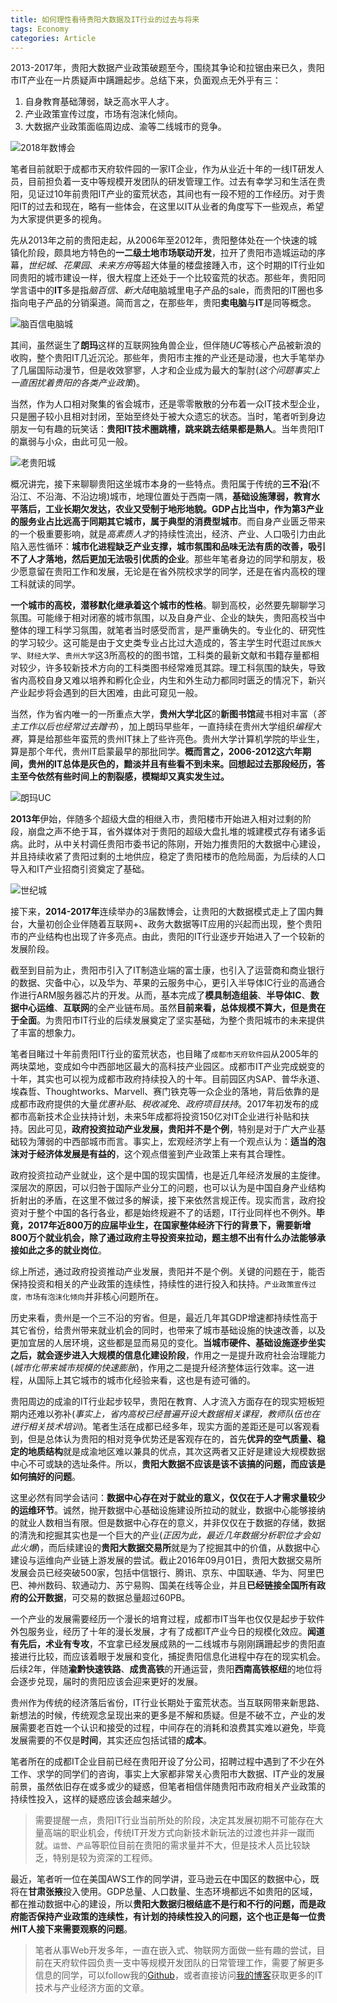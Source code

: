 ```yaml
---
title: 如何理性看待贵阳大数据及IT行业的过去与将来
tags: Economy
categories: Article
---
```


2013-2017年，贵阳大数据产业政策破题至今，围绕其争论和拉锯由来已久，贵阳市IT产业在一片质疑声中蹒跚起步。总结下来，负面观点无外乎有三：
1. 自身教育基础薄弱，缺乏高水平人才。
2. 产业政策宣传过度，市场有泡沫化倾向。
3. 大数据产业政策面临周边成、渝等二线城市的竞争。

![](guiyang-big-data/expo.jpg "2018年数博会")

<!-- more -->

笔者目前就职于成都市天府软件园的一家IT企业，作为从业近十年的一线IT研发人员，目前担负着一支中等规模开发团队的研发管理工作。过去有幸学习和生活在贵阳，见证过10年前贵阳IT产业的蛮荒状态，其间也有一段不短的工作经历。对于贵阳IT的过去和现在，略有一些体会，在这里以IT从业者的角度写下一些观点，希望为大家提供更多的视角。

先从2013年之前的贵阳走起，从2006年至2012年，贵阳整体处在一个快速的城镇化阶段，颇具地方特色的**一二级土地市场联动开发**，拉开了贵阳市造城运动的序幕，*世纪城*、*花果园*、*未来方舟*等超大体量的楼盘接踵入市，这个时期的IT行业如同贵阳的城市建设一样，很大程度上还处于一个比较蛮荒的状态。那些年，贵阳同学言语中的**IT**多是指*脑百信*、*新大陆*电脑城里电子产品的sale，而贵阳的IT圈也多指向电子产品的分销渠道。简而言之，在那些年，贵阳**卖电脑**与**IT**是同等概念。

![](guiyang-big-data/computer-city.jpg "脑百信电脑城")

其间，虽然诞生了**朗玛**这样的互联网独角兽企业，但伴随*UC*等核心产品被新浪的收购，整个贵阳IT几近沉沦。那些年，贵阳市主推的产业还是动漫，也大手笔举办了几届国际动漫节，但是收效寥寥，人才和企业成为最大的掣肘(*这个问题事实上一直困扰着贵阳的各类产业政策*)。

当然，作为人口相对聚集的省会城市，还是零零散散的分布着一众IT技术型企业，只是圈子较小且相对封闭，至始至终处于被大众遗忘的状态。当时，笔者听到身边朋友一句有趣的玩笑话：**贵阳IT技术圈跳槽，跳来跳去结果都是熟人**。当年贵阳IT的羸弱与小众，由此可见一般。

![](guiyang-big-data/guiyang.jpg "老贵阳城")

概况讲完，接下来聊聊贵阳这坐城市本身的一些特点。贵阳属于传统的**三不沿**(不沿江、不沿海、不沿边境)城市，地理位置处于西南一隅，**基础设施薄弱，教育水平落后，工业长期欠发达，农业又受制于地形地貌。GDP占比当中，作为第3产业的服务业占比远高于同期其它城市，属于典型的消费型城市**。而自身产业匮乏带来的一个极重要影响，就是*高素质人才*的持续性流出，经济、产业、人口吸引力由此陷入恶性循环：**城市化进程缺乏产业支撑，城市氛围和品味无法有质的改善，吸引不了人才落地，然后更加无法吸引优质的企业**。那些年笔者身边的同学和朋友，极少愿意留在贵阳工作和发展，无论是在省外院校求学的同学，还是在省内高校的理工科就读的同学。

**一个城市的高校，潜移默化继承着这个城市的性格**。聊到高校，必然要先聊聊学习氛围。可能缘于相对闭塞的城市氛围，以及自身产业、企业的缺失，贵阳高校当中整体的理工科学习氛围，就笔者当时感受而言，是严重确失的。专业化的、研究性的学习较少。这可能是由于文史类专业占比过大造成的，答主学生时代逛过`民族大学`、`财经大学`、`贵州大学`这3所高校的的图书馆，工科类的最新文献和书籍存量都相对较少，许多较新技术方向的工科类图书经常难觅其踪。理工科氛围的缺失，导致省内高校自身又难以培养和孵化企业，内生和外生动力都同时匮乏的情况下，新兴产业起步将会遇到的巨大困难，由此可窥见一般。

当然，作为省内唯一的一所重点大学，**贵州大学北区**的**新图书馆**藏书相对丰富（*答主工作以后也经常过去蹭书*），加上朗玛早些年，一直持续在贵州大学组织*编程大赛*，算是给那些年蛮荒的贵州IT抹上了些许亮色。贵州大学计算机学院的毕业生，算是那个年代，贵州IT启蒙最早的那批同学。**概而言之，2006-2012这六年期间，贵州的IT总体是灰色的，黯淡并且有些看不到未来。回想起过去那段经历，答主至今依然有些时间上的割裂感，模糊却又真实发生过。**

![](guiyang-big-data/uc.jpg "朗玛UC")

**2013年**伊始，伴随多个超级大盘的相继入市，贵阳楼市开始进入相对过剩的阶段，崩盘之声不绝于耳，省外媒体对于贵阳的超级大盘扎堆的城建模式存有诸多诟病。此时，从中关村调任贵阳市委书记的陈刚，开始力推贵阳的大数据中心建设，并且持续收紧了贵阳过剩的土地供应，稳定了贵阳楼市的危险局面，为后续的人口导入和IT产业招商引资奠定了基础。

![](guiyang-big-data/century-city.jpg "世纪城")

接下来，**2014-2017年**连续举办的3届数博会，让贵阳的大数据模式走上了国内舞台，大量初创企业伴随着互联网+、政务大数据等IT应用的兴起而出现，整个贵阳市的产业结构也出现了许多亮点。由此，贵阳的IT行业逐步开始进入了一个较新的发展阶段。

截至到目前为止，贵阳市引入了IT制造业端的富士康，也引入了运营商和商业银行的数据、灾备中心，以及华为、苹果的云服务中心，更引入半导体IC行业的高通合作进行ARM服务器芯片的开发。从而，基本完成了**模具制造组装**、**半导体IC**、**数据中心运维**、**互联网**的全产业链布局。虽然**目前来看，总体规模不算大，但是贵在于全面**。为贵阳市IT行业的后续发展奠定了坚实基础，为整个贵阳城市的未来提供了丰富的想象力。

笔者目睹过十年前贵阳IT行业的蛮荒状态，也目睹了`成都市天府软件园`从2005年的两块菜地，变成如今中西部地区最大的高科技产业园区。成都市IT产业完成蜕变的十年，其实也可以视为成都市政府持续投入的十年。目前园区内SAP、普华永道、埃森哲、Thoughtworks、Marvell、赛门铁克等一众企业的落地，背后依靠的是成都市政府提供的大量*优惠补贴*、*税收减免*、*政府项目扶持*。2017年初发布的成都市高新技术企业扶持计划，未来5年成都将投资150亿对IT企业进行补贴和扶持。因此可见，**政府投资拉动产业发展，贵阳并不是个例**，特别是对于广大产业基础较为薄弱的中西部城市而言。事实上，宏观经济学上有一个观点认为：**适当的泡沫对于经济体发展是有益的**，这个观点借鉴到产业政策上来有其合理性。

政府投资拉动产业就业，这个是中国的现实国情，也是近几年经济发展的主旋律。深层次的原因，可以归咎于国际产业分工的问题，也可以认为是中国自身产业结构折射出的矛盾，在这里不做过多的解读，接下来依然言规正传。现实而言，政府投资对于整个中国的各行各业，都是始终规避不了的话题，IT行业同样也不例外。**毕竟，2017年近800万的应届毕业生，在国家整体经济下行的背景下，需要新增800万个就业机会，除了通过政府主导投资来拉动，题主想不出有什么办法能够承接如此之多的就业岗位**。

综上所述，通过政府投资推动产业发展，贵阳并不是个例。关键的问题在于，能否保持投资和相关的产业政策的连续性，持续性的进行投入和扶持。`产业政策宣传过度，市场有泡沫化倾向`并非核心问题所在。

历史来看，贵州是一个三不沿的穷省。但是，最近几年其GDP增速都持续性高于其它省份，给贵州带来就业机会的同时，也带来了城市基础设施的快速改善，以及更加宜居的人居环境，这些都是显而易见的变化。**当城市硬件、基础设施逐步坐实之后，就会逐步进入大规模的信息化建设阶段**，作用之一是提升政府社会治理能力(*城市化带来城市规模的快速膨胀*)，作用之二是提升经济整体运行效率。这一进程，从国际上其它城市的城市化经验来看，这也是有迹可循的。

贵阳周边的成渝的IT行业起步较早，贵阳在教育、人才流入方面存在的现实短板短期内还难以弥补(*事实上，省内高校已经普遍开设大数据相关课程，教师队伍也在进行相关技术培训*)。笔者生活在成都已经多年，现实方面的差距还是可以客观看到，但是总体认为贵阳的相对竞争优势还是客观存在的，首先**优异的空气质量、稳定的地质结构**就是成渝地区难以兼具的优点，其次这两者又正好是建设大规模数据中心不可或缺的选址条件。所以，**贵阳大数据不应该是该不该搞的问题，而应该是如何搞好的问题**。

这里必然有同学会诘问：**数据中心存在对于就业的意义，仅仅在于人才需求量较少的运维环节**。诚然，抛开数据中心基础设施建设所拉动的就业，数据中心能够接纳的就业人数相当有限。但是数据中心存在的意义，并非仅仅在于数据的存储，数据的清洗和挖掘其实也是一个巨大的产业(*正因为此，最近几年数据分析职位才会如此火爆*)，而后续建设的**贵阳大数据交易所**就是为了挖掘其中的价值，从数据中心建设与运维向产业链上游发展的尝试。截止2016年09月01日，贵阳大数据交易所发展会员已经突破500家，包括中信银行、腾讯、京东、中国联通、华为、阿里巴巴、神州数码、软通动力、苏宁易购、国美在线等企业，并且**已经链接全国所有政府的公开数据**，可交易的数据总量超过60PB。

一个产业的发展需要经历一个漫长的培育过程，成都市IT当年也仅仅是起步于软件外包服务业，经历了十年的漫长发展，才有了成都IT产业今日的规模化效应。**闻道有先后，术业有专攻**，不宜拿已经发展成熟的一二线城市与刚刚蹒跚起步的贵阳直接进行比较，而应该着眼于发展和变化，捕捉贵阳信息化进程中存在的现实机会。后续2年，伴随**渝黔快速铁路**、**成贵高铁**的开通运营，贵阳**西南高铁枢纽**的地位将会逐步兑现，届时的贵阳应该会迎来更好的发展。

贵州作为传统的经济落后省份，IT行业长期处于蛮荒状态。当互联网带来新思路、新想法的时候，传统观念呈现出来的更多是不解和质疑。但是不破不立，产业的发展需要老百姓一个认识和接受的过程，中间存在的消耗和浪费其实难以避免，毕竟发展需要的不仅是**时间**，其实还应包括试错的**成本**。

笔者所在的成都IT企业目前已经在贵阳开设了分公司，招聘过程中遇到了不少在外工作、求学的同学们的咨询，事实上大家都非常关心贵阳市大数据、IT产业的发展前景，虽然依旧存在或多或少的疑惑，但笔者相信伴随贵阳市政府相关产业政策的持续性投入，这样的疑惑应该会越来越少。

> 需要提醒一点，贵阳IT行业当前所处的阶段，决定其发展初期不可能存在大量高端的职业机会，传统IT开发方式向新技术新玩法的过渡也并非一蹴而就。`运营`、`产品`等职位目前在贵阳的需求量并不大，但是技术人员比较缺乏，特别是较为资深的工程师。

最近，笔者听一位在美国AWS工作的同学讲，亚马逊云在中国区的数据中心，既将在**甘肃张掖**投入使用。GDP总量、人口数量、生态环境都远不如贵阳的区域，都在推动数据中心的建设，所以**贵阳大数据归根结底不是行和不行的问题，而是政府能否保持产业政策的连续性，有计划的持续性投入的问题，这个也正是每一位贵州IT人接下来需要观察的问题**。

> 笔者从事Web开发多年，一直在嵌入式、物联网方面做一些有趣的尝试，目前在天府软件园负责一支中等规模开发团队的日常管理工作，需要了解更多信息的同学，可以follow我的[Github](https://github.com/uinika)，或者直接访问[我的博客](https://uinika.github.io/)获取更多的IT技术与产业经济方面的文章。